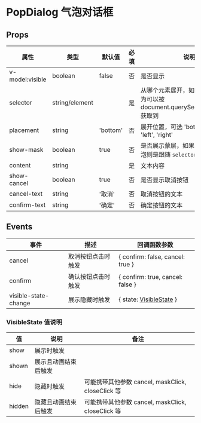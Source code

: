 # PopDialog 气泡对话框

## Props

| 属性            | 类型           | 默认值   | 必填 | 说明                                                                              |
| --------------- | -------------- | -------- | ---- | --------------------------------------------------------------------------------- |
| v-model:visible | boolean        | false    | 否   | 是否显示                                                                          |
| selector        | string/element |          | 是   | 从哪个元素展开，如果是 string，则为可以被 document.querySelector(selector) 获取到 |
| placement       | string         | 'bottom' | 否   | 展开位置，可选 'bottom', 'top', 'left', 'right'                                   |
| show-mask       | boolean        | true     | 否   | 是否展示蒙层，如果设置不展示，气泡则是跟随 `selector` 对应的元素                  |
| content         | string         |          | 是   | 文本内容                                                                          |
| show-cancel     | boolean        | true     | 否   | 是否显示取消按钮                                                                  |
| cancel-text     | string         | '取消'   | 否   | 取消按钮的文本                                                                    |
| confirm-text    | string         | '确定'   | 否   | 确定按钮的文本                                                                    |

## Events

| 事件                 | 描述               | 回调函数参数                                                  |
| -------------------- | ------------------ | ------------------------------------------------------------- |
| cancel               | 取消按钮点击时触发 | { confirm: false, cancel: true }                              |
| confirm              | 确认按钮点击时触发 | { confirm: true, cancel: false }                              |
| visible-state-change | 展示隐藏时触发     | { state: [VisibleState](./PopDialog.md#visiblestate-值说明) } |

### VisibleState 值说明

| 值     | 说明                 | 备注                                              |
| ------ | -------------------- | ------------------------------------------------- |
| show   | 展示时触发           |                                                   |
| shown  | 展示且动画结束后触发 |                                                   |
| hide   | 隐藏时触发           | 可能携带其他参数 cancel, maskClick, closeClick 等 |
| hidden | 隐藏且动画结束后触发 | 可能携带其他参数 cancel, maskClick, closeClick 等 |

